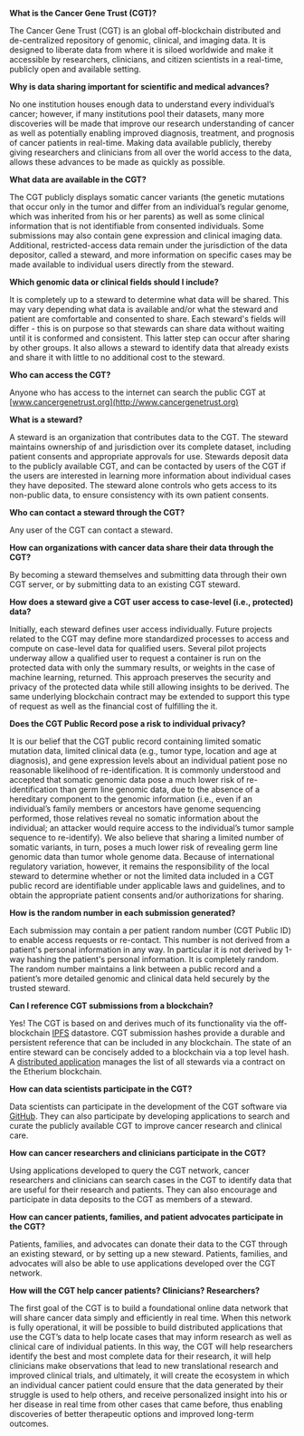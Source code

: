 ﻿**What is the Cancer Gene Trust (CGT)?**

The Cancer Gene Trust (CGT) is an global off-blockchain distributed and de-centralized repository of genomic, clinical, and imaging data. It is designed to liberate data from where it is siloed worldwide and make it accessible by researchers, clinicians, and citizen scientists in a real-time, publicly open and available setting.

**Why is data sharing important for scientific and medical advances?**

No one institution houses enough data to understand every individual’s cancer; however, if many institutions pool their datasets, many more discoveries will be made that improve our research understanding of cancer as well as potentially enabling improved diagnosis, treatment, and prognosis of cancer patients in real-time. Making data available publicly, thereby giving researchers and clinicians from all over the world access to the data, allows these advances to be made as quickly as possible.

**What data are available in the CGT?**

The CGT publicly displays somatic cancer variants (the genetic mutations that occur only in the tumor and differ from an individual’s regular genome, which was inherited from his or her parents) as well as some clinical information that is not identifiable from consented individuals. Some submissions may also contain gene expression and clinical imaging data. Additional, restricted-access data remain under the jurisdiction of the data depositor, called a steward, and more information on specific cases may be made available to individual users directly from the steward.

**Which genomic data or clinical fields should I include?**

It is completely up to a steward to determine what data will be shared. This may vary depending what data is available and/or what the steward and patient are comfortable and consented to share.  Each steward's fields will differ - this is on purpose so that stewards can share data without waiting until it is conformed and consistent. This latter step can occur after sharing by other groups. It also allows a steward to identify data that already exists and share it with little to no additional cost to the steward.

**Who can access the CGT?**

Anyone who has access to the internet can search the public CGT at
[www.cancergenetrust.org](http://www.cancergenetrust.org)

**What is a steward?**

A steward is an organization that contributes data to the CGT. The steward maintains ownership of and jurisdiction over its complete dataset, including patient consents and appropriate approvals for use. Stewards deposit data to the publicly available CGT, and can be contacted by users of the CGT if the users are interested in learning more information about individual cases they have deposited. The steward alone controls who gets access to its non-public data, to ensure consistency with its own patient consents.

**Who can contact a steward through the CGT?**

Any user of the CGT can contact a steward.

**How can organizations with cancer data share their data through the CGT?**

By becoming a steward themselves and submitting data through their own CGT server, or by submitting data to an existing CGT steward.

**How does a steward give a CGT user access to case-level (i.e., protected) data?**

Initially, each steward defines user access individually. Future projects related to the CGT may define more standardized processes to access and compute on case-level data for qualified users. Several pilot projects underway allow a qualified user to request a container is run on the protected data with only the summary results, or weights in the case of machine learning, returned. This approach preserves the security and privacy of the protected data while still allowing insights to be derived. The same underlying blockchain contract may be extended to support this type of request as well as the financial cost of fulfilling the it.

**Does the CGT Public Record pose a risk to individual privacy?**

It is our belief that the CGT public record containing limited somatic mutation data, limited clinical data (e.g., tumor type, location and age at diagnosis), and gene expression levels about an individual patient pose no reasonable likelihood of re-identification. It is commonly understood and accepted that somatic genomic data pose a much lower risk of re-identification than germ line genomic data, due to the absence of a hereditary component to the genomic information (i.e., even if an individual’s family members or ancestors have genome sequencing performed, those relatives reveal no somatic information about the individual; an attacker would require access to the individual’s tumor sample sequence to re-identify). We also believe that sharing a limited number of somatic variants, in turn, poses a much lower risk of revealing germ line genomic data than tumor whole genome data. Because of international regulatory variation, however, it remains the responsibility of the local steward to determine whether or not the limited data included in a CGT public record are identifiable under applicable laws and guidelines, and to obtain the appropriate patient consents and/or authorizations for sharing.

**How is the random number in each submission generated?**

Each submission may contain a per patient random number (CGT Public ID) to enable access requests or re-contact. This number is not derived from a patient's personal information in any way. In particular it is not derived by 1-way hashing the patient's personal information. It is completely random. The random number maintains a link between a public record and a patient’s more detailed genomic and clinical data held securely by the trusted steward.

**Can I reference CGT submissions from a blockchain?**

Yes! The CGT is based on and derives much of its functionality via the off-blockchain [IPFS](http://ipfs.io) datastore. CGT submission hashes provide a durable and persistent reference that can be included in any blockchain. The state of an entire steward can be concisely added to a blockchain via a top level hash. A [distributed application](http://www.cancergenetrust.org) manages the list of all stewards via a contract on the Etherium blockchain.

**How can data scientists participate in the CGT?**

Data scientists can participate in the development of the CGT software via [GitHub](https://github.com/cancergenetrust.org). They can also participate by developing applications to search and curate the publicly available CGT to improve cancer research and clinical care.

**How can cancer researchers and clinicians participate in the CGT?**

Using applications developed to query the CGT network, cancer researchers and clinicians can search cases in the CGT to identify data that are useful for their research and patients. They can also encourage and participate in data deposits to the CGT as members of a steward.

**How can cancer patients, families, and patient advocates participate in the CGT?**

Patients, families, and advocates can donate their data to the CGT through an existing steward, or by setting up a new steward. Patients, families, and advocates will also be able to use applications developed over the CGT network.

**How will the CGT help cancer patients? Clinicians? Researchers?**

The first goal of the CGT is to build a foundational online data network that will share cancer data simply and efficiently in real time. When this network is fully operational, it will be possible to build distributed applications that use the CGT’s data to help locate cases that may inform research as well as clinical care of individual patients. In this way, the CGT will help researchers identify the best and most complete data for their research, it will help clinicians make observations that lead to new translational research and improved clinical trials, and ultimately, it will create the ecosystem in which an individual cancer patient could ensure that the data generated by their struggle is used to help others, and receive personalized insight into his or her disease in real time from other cases that came before, thus enabling discoveries of better therapeutic options and improved long-term outcomes.
